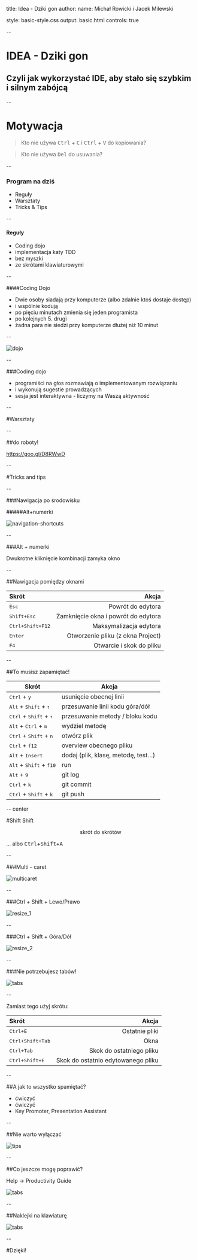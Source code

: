 title: Idea - Dziki gon
author:
  name: Michał Rowicki i Jacek Milewski
  
style: basic-style.css
output: basic.html
controls: true

--

# IDEA - Dziki gon
## Czyli jak wykorzystać IDE, aby stało się szybkim i silnym zabójcą 

--

# Motywacja

> Kto nie używa <kbd>Ctrl</kbd> + <kbd>C</kbd> i <kbd>Ctrl</kbd> + <kbd>V</kbd> do kopiowania?  

> Kto nie używa <kbd>Del</kbd> do usuwania?  

--

### Program na dziś

* Reguły
* Warsztaty
* Tricks & Tips

--

#### Reguły

* Coding dojo
* implementacja katy TDD
* bez myszki
* ze skrótami klawiaturowymi

--

####Coding Dojo

* Dwie osoby siadają przy komputerze (albo zdalnie ktoś dostaje dostęp)
* i wspólnie kodują
* po pięciu minutach zmienia się jeden programista
* po kolejnych 5. drugi
* żadna para nie siedzi przy komputerze dłużej niż 10 minut

--

![dojo](images/dojo.png)

--

###Coding dojo

* programiści na głos rozmawiają o implementowanym rozwiązaniu
* i wykonują sugestie prowadzących
* sesja jest interaktywna - liczymy na Waszą aktywność

--

#Warsztaty

--

##do roboty!

https://goo.gl/D8RWwD

--

#Tricks and tips

--

###Nawigacja po środowisku

#####Alt+numerki

![navigation-shortcuts](images/navigation.png)

--

###Alt + numerki

Dwukrotne kliknięcie kombinacji zamyka okno

--

##Nawigacja pomiędzy oknami

|Skrót|Akcja|
|:--	|--:	|
|<kbd>Esc</kbd>|Powrót do edytora|
|<kbd>Shift+Esc</kbd>|Zamknięcie okna i powrót do edytora|
|<kbd>Ctrl+Shift+F12</kbd>|Maksymalizacja edytora|
|<kbd>Enter</kbd>|Otworzenie pliku (z okna Project)|
|<kbd>F4</kbd>|Otwarcie i skok do pliku|

--

##To musisz zapamiętać!

| Skrót | Akcja |
| ------ | --- |
| <kbd>Ctrl</kbd> + <kbd>y</kbd> | usunięcie obecnej linii |
| <kbd>Alt</kbd> + <kbd>Shift</kbd> + <kbd>&#x2191;</kbd> | przesuwanie linii kodu góra/dół |
| <kbd>Ctrl</kbd> + <kbd>Shift</kbd> + <kbd>&#x2191;</kbd> | przesuwanie metody / bloku kodu |
| <kbd>Alt</kbd> + <kbd>Ctrl</kbd> + <kbd>m</kbd> | wydziel metodę |
| <kbd>Ctrl</kbd> + <kbd>Shift</kbd> + <kbd>n</kbd> | otwórz plik |
| <kbd>Ctrl</kbd> + <kbd>f12</kbd> | overview obecnego pliku |
| <kbd>Alt</kbd> + <kbd>Insert</kbd> | dodaj (plik, klasę, metodę, test…) |
| <kbd>Alt</kbd> + <kbd>Shift</kbd> + <kbd>f10</kbd> | run |
| <kbd>Alt</kbd> + <kbd>9</kbd> | git log |
| <kbd>Ctrl</kbd> + <kbd>k</kbd> | git commit |
| <kbd>Ctrl</kbd> + <kbd>Shift</kbd> + <kbd>k</kbd> | git push |

-- center

#Shift Shift 

<center>skrót do skrótów</center>

... albo <kbd>Ctrl</kbd>+<kbd>Shift</kbd>+<kbd>A</kbd>

--

###Multi - caret

![multicaret](images/multiple_selections.gif)

--

###Ctrl + Shift + Lewo/Prawo

![resize_1](images/resize_1.png)

--

###Ctrl + Shift + Góra/Dół

![resize_2](images/resize_2.png)

--

###Nie potrzebujesz tabów!

![tabs](images/tabs.png)

--

Zamiast tego użyj skrótu:

|Skrót|Akcja|
|:--	|--:	|
|<kbd>Ctrl+E</kbd>|Ostatnie pliki|
|<kbd>Ctrl+Shift+Tab</kbd>|Okna|
|<kbd>Ctrl+Tab</kbd>|Skok do ostatniego pliku|
|<kbd>Ctrl+Shift+E</kbd>|Skok do ostatnio edytowanego pliku|

--

##A jak to wszystko spamiętać?

* ćwiczyć
* ćwiczyć
* Key Promoter, Presentation Assistant

--

##Nie warto wyłączać

![tips](images/tips.png)

--

##Co jeszcze mogę poprawić?

Help -> Productivity Guide

![tabs](images/productivity.png)

--

##Naklejki na klawiaturę

![tabs](images/keyboard.jpg)

--

#Dzięki!


